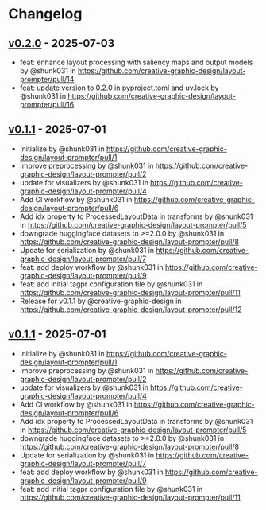 # Changelog

## [v0.2.0](https://github.com/creative-graphic-design/layout-prompter/compare/v0.1.1...v0.2.0) - 2025-07-03
- feat: enhance layout processing with saliency maps and output models by @shunk031 in https://github.com/creative-graphic-design/layout-prompter/pull/14
- feat: update version to 0.2.0 in pyproject.toml and uv.lock by @shunk031 in https://github.com/creative-graphic-design/layout-prompter/pull/16

## [v0.1.1](https://github.com/creative-graphic-design/layout-prompter/commits/v0.1.1) - 2025-07-01
- Initialize by @shunk031 in https://github.com/creative-graphic-design/layout-prompter/pull/1
- Improve preprocessing by @shunk031 in https://github.com/creative-graphic-design/layout-prompter/pull/2
- update for visualizers by @shunk031 in https://github.com/creative-graphic-design/layout-prompter/pull/4
- Add CI workflow by @shunk031 in https://github.com/creative-graphic-design/layout-prompter/pull/6
- Add idx property to ProcessedLayoutData in transforms by @shunk031 in https://github.com/creative-graphic-design/layout-prompter/pull/5
- downgrade huggingface datasets to >=2.0.0 by @shunk031 in https://github.com/creative-graphic-design/layout-prompter/pull/8
- Update for serialization by @shunk031 in https://github.com/creative-graphic-design/layout-prompter/pull/7
- feat: add deploy workflow by @shunk031 in https://github.com/creative-graphic-design/layout-prompter/pull/9
- feat: add initial tagpr configuration file by @shunk031 in https://github.com/creative-graphic-design/layout-prompter/pull/11
- Release for v0.1.1 by @creative-graphic-design in https://github.com/creative-graphic-design/layout-prompter/pull/12

## [v0.1.1](https://github.com/creative-graphic-design/layout-prompter/commits/v0.1.1) - 2025-07-01
- Initialize by @shunk031 in https://github.com/creative-graphic-design/layout-prompter/pull/1
- Improve preprocessing by @shunk031 in https://github.com/creative-graphic-design/layout-prompter/pull/2
- update for visualizers by @shunk031 in https://github.com/creative-graphic-design/layout-prompter/pull/4
- Add CI workflow by @shunk031 in https://github.com/creative-graphic-design/layout-prompter/pull/6
- Add idx property to ProcessedLayoutData in transforms by @shunk031 in https://github.com/creative-graphic-design/layout-prompter/pull/5
- downgrade huggingface datasets to >=2.0.0 by @shunk031 in https://github.com/creative-graphic-design/layout-prompter/pull/8
- Update for serialization by @shunk031 in https://github.com/creative-graphic-design/layout-prompter/pull/7
- feat: add deploy workflow by @shunk031 in https://github.com/creative-graphic-design/layout-prompter/pull/9
- feat: add initial tagpr configuration file by @shunk031 in https://github.com/creative-graphic-design/layout-prompter/pull/11
